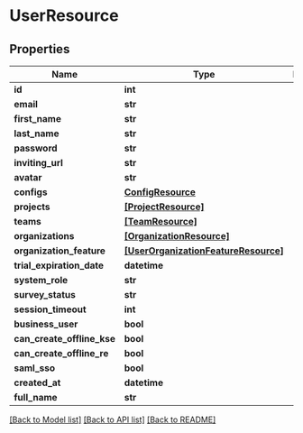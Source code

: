 # UserResource

## Properties
Name | Type | Description | Notes
------------ | ------------- | ------------- | -------------
**id** | **int** |  | [optional] 
**email** | **str** |  | [optional] 
**first_name** | **str** |  | [optional] 
**last_name** | **str** |  | [optional] 
**password** | **str** |  | [optional] 
**inviting_url** | **str** |  | [optional] 
**avatar** | **str** |  | [optional] 
**configs** | [**ConfigResource**](ConfigResource.md) |  | [optional] 
**projects** | [**[ProjectResource]**](ProjectResource.md) |  | [optional] 
**teams** | [**[TeamResource]**](TeamResource.md) |  | [optional] 
**organizations** | [**[OrganizationResource]**](OrganizationResource.md) |  | [optional] 
**organization_feature** | [**[UserOrganizationFeatureResource]**](UserOrganizationFeatureResource.md) |  | [optional] 
**trial_expiration_date** | **datetime** |  | [optional] 
**system_role** | **str** |  | [optional] 
**survey_status** | **str** |  | [optional] 
**session_timeout** | **int** |  | [optional] 
**business_user** | **bool** |  | [optional] 
**can_create_offline_kse** | **bool** |  | [optional] 
**can_create_offline_re** | **bool** |  | [optional] 
**saml_sso** | **bool** |  | [optional] 
**created_at** | **datetime** |  | [optional] 
**full_name** | **str** |  | [optional] 

[[Back to Model list]](../README.md#documentation-for-models) [[Back to API list]](../README.md#documentation-for-api-endpoints) [[Back to README]](../README.md)


